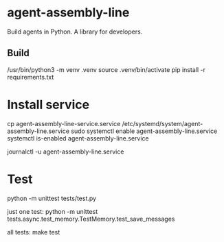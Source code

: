 # agent-assembly-line
Build agents in Python.
A library for developers.

## Build

/usr/bin/python3 -m venv .venv
source .venv/bin/activate
pip install -r requirements.txt

# Install service

cp agent-assembly-line-service.service /etc/systemd/system/agent-assembly-line.service
sudo systemctl enable agent-assembly-line.service
systemctl is-enabled agent-assembly-line.service


journalctl -u agent-assembly-line.service

# Test

python -m unittest tests/test.py

just one test:
python -m unittest tests.async.test_memory.TestMemory.test_save_messages

all tests:
make test
